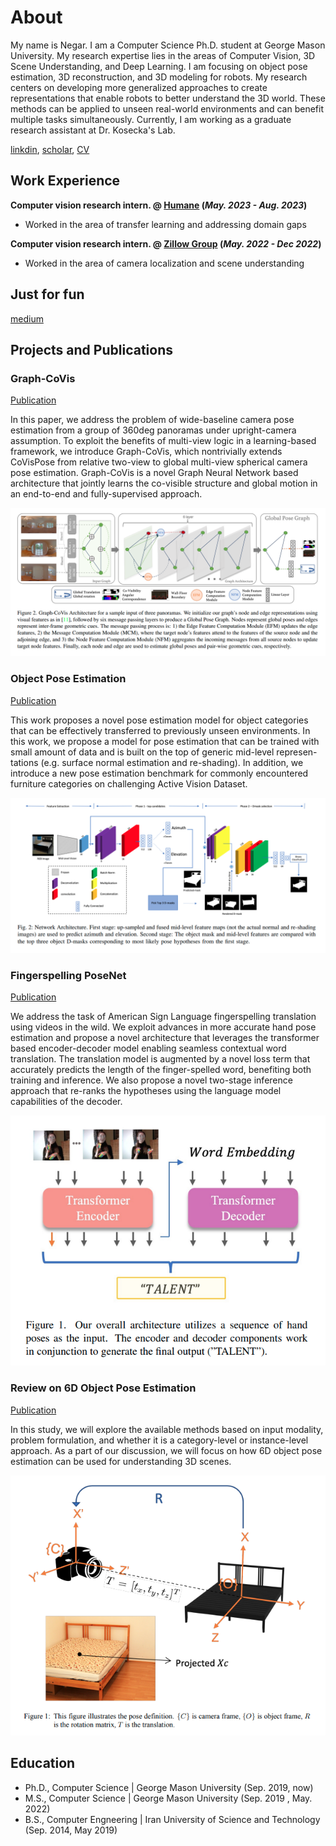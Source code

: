 # About
My name is Negar. I am a Computer Science Ph.D. student at George Mason University. My research expertise lies in the areas of Computer Vision, 3D Scene Understanding, and Deep Learning. I am focusing on object pose estimation, 3D reconstruction, and 3D modeling for robots. My research centers on developing more generalized approaches to create representations that enable robots to better understand the 3D world. These methods can be applied to unseen real-world environments and can benefit multiple tasks simultaneously. Currently, I am working as a graduate research assistant at Dr. Kosecka's Lab.

[linkdin](https://www.linkedin.com/in/negar-nejati-65684182/), 
[scholar](https://scholar.google.com/citations?hl=en&user=QUdDLg8AAAAJ), 
[CV](/assets/Resume_NegarNejatishahidin.pdf)



## Work Experience
**Computer vision research intern. @ [Humane](https://humane.com/) (_May. 2023 - Aug. 2023_)**
- Worked in the area of transfer learning and addressing domain gaps

**Computer vision research intern. @ [Zillow Group](https://www.zillowgroup.com/) (_May. 2022 - Dec 2022_)**
- Worked in the area of camera localization and scene understanding

## Just for fun 
[medium](https://medium.com/@negarnejatiuni/how-to-start-research-in-pose-estimation-a-practical-road-map-3ed654130dee)

## Projects and Publications


### Graph-CoVis
[Publication](https://openaccess.thecvf.com/content/CVPR2023W/OmniCV/papers/Nejatishahidin_Graph-CoVis_GNN-Based_Multi-View_Panorama_Global_Pose_Estimation_CVPRW_2023_paper.pdf)

In this paper, we address the problem of wide-baseline camera pose estimation from a group of 360deg panoramas under upright-camera assumption. To exploit the benefits of multi-view logic in a learning-based framework, we introduce Graph-CoVis, which nontrivially extends CoVisPose from relative two-view to global multi-view spherical camera pose estimation. Graph-CoVis is a novel Graph Neural Network based architecture that jointly learns the co-visible structure and global motion in an end-to-end and fully-supervised approach.

![EEG Band Discovery](/assets/projects/Graph_Covis.png)

### Object Pose Estimation
[Publication](https://ieeexplore.ieee.org/stamp/stamp.jsp?tp=&arnumber=9981452)

This work proposes a novel pose estimation model for object categories that can be effectively transferred to previously unseen environments. In this work, we propose a model for pose estimation that can be trained with small amount of data and is built on the top of generic mid-level represen-tations (e.g. surface normal estimation and re-shading). In addition, we introduce a new pose estimation benchmark for commonly encountered furniture categories on challenging Active Vision Dataset.

![Bike Study](/assets/projects/object_pose.png)

### Fingerspelling PoseNet
[Publication](https://openaccess.thecvf.com/content/WACV2024W/WVLL/papers/Fayyazsanavi_Fingerspelling_PoseNet_Enhancing_Fingerspelling_Translation_With_Pose-Based_Transformer_Models_WACVW_2024_paper.pdf)

We address the task of American Sign Language fingerspelling translation using videos in the wild. We exploit advances in more accurate hand pose estimation and propose a novel architecture that leverages the transformer based encoder-decoder model enabling seamless contextual word translation. The translation model is augmented by a novel loss term that accurately predicts the length of the finger-spelled word, benefiting both training and inference. We also propose a novel two-stage inference approach that re-ranks the hypotheses using the language model capabilities of the decoder.

![Bike Study](/assets/projects/finger_speling.png)

### Review on 6D Object Pose Estimation
[Publication](https://www.oajaiml.com/uploads/archivepdf/24821141.pdf)

In this study, we will explore the available methods based on input modality, problem
formulation, and whether it is a category-level or instance-level approach. As a part of our
discussion, we will focus on how 6D object pose estimation can be used for understanding
3D scenes.

![Bike Study](/assets/projects/review.png)



## Education
- Ph.D., Computer Science | George Mason University (Sep. 2019, now)								       		
- M.S., Computer Science | George Mason University (Sep. 2019 , May. 2022)	 			        		
- B.S., Computer Engneering | Iran University of Science and Technology (Sep. 2014, May 2019)



